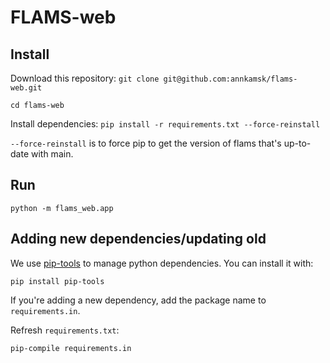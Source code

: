 # FLAMS-web

## Install
Download this repository:
`git clone git@github.com:annkamsk/flams-web.git`

`cd flams-web`

Install dependencies:
`pip install -r requirements.txt --force-reinstall`

`--force-reinstall` is to force pip to get the version of flams that's up-to-date with main. 

## Run

`python -m flams_web.app`

## Adding new dependencies/updating old
We use [pip-tools](https://pypi.org/project/pip-tools/) to manage python dependencies. You can install it with:

`pip install pip-tools`

If you're adding a new dependency, add the package name to `requirements.in`.

Refresh `requirements.txt`:

`pip-compile requirements.in`